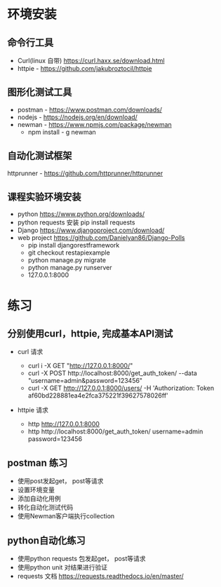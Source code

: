 # 环境安装
## 命令行工具
- Curl(linux 自带) https://curl.haxx.se/download.html
- httpie - https://github.com/jakubroztocil/httpie 
## 图形化测试工具
- postman - https://www.postman.com/downloads/
- nodejs - https://nodejs.org/en/download/
- newman - https://www.npmjs.com/package/newman
    - npm install - g newman
## 自动化测试框架
httprunner - https://github.com/httprunner/httprunner 
## 课程实验环境安装
- python https://www.python.org/downloads/
- python requests 安装 pip install requests
- Django https://www.djangoproject.com/download/
- web project https://github.com/Danielyan86/Django-Polls
    - pip install djangorestframework
    - git checkout restapiexample
    - python manage.py migrate
    - python manage.py runserver
    - 127.0.0.1:8000

# 练习
## 分别使用curl，httpie, 完成基本API测试
- curl 请求
    - curl i  -X GET "http://127.0.0.1:8000/"  
    - curl -X POST http://localhost:8000/get_auth_token/ --data "username=admin&password=123456"
    - curl -X GET http://127.0.0.1:8000/users/ -H 'Authorization: Token af60bd228881ea4e2fca375221f39627578026ff'

- httpie 请求
    - http http://127.0.0.1:8000
    - http http://localhost:8000/get_auth_token/ username=admin password=123456
## postman 练习
- 使用post发起get， post等请求
- 设置环境变量
- 添加自动化用例
- 转化自动化测试代码
- 使用Newman客户端执行collection

## python自动化练习
- 使用python requests 包发起get， post等请求
- 使用python unit 对结果进行验证
- requests 文档 https://requests.readthedocs.io/en/master/
